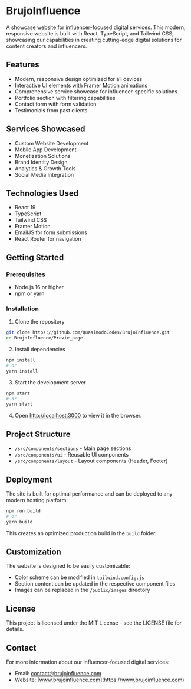 # BrujoInfluence

A showcase website for influencer-focused digital services. This modern, responsive website is built with React, TypeScript, and Tailwind CSS, showcasing our capabilities in creating cutting-edge digital solutions for content creators and influencers.

## Features

- Modern, responsive design optimized for all devices
- Interactive UI elements with Framer Motion animations
- Comprehensive service showcase for influencer-specific solutions
- Portfolio section with filtering capabilities
- Contact form with form validation
- Testimonials from past clients

## Services Showcased

- Custom Website Development
- Mobile App Development
- Monetization Solutions
- Brand Identity Design
- Analytics & Growth Tools
- Social Media Integration

## Technologies Used

- React 19
- TypeScript
- Tailwind CSS
- Framer Motion
- EmailJS for form submissions
- React Router for navigation

## Getting Started

### Prerequisites

- Node.js 16 or higher
- npm or yarn

### Installation

1. Clone the repository

```bash
git clone https://github.com/QuasimodoCodes/BrujoInfluence.git
cd BrujoInfluence/Previe_page
```

2. Install dependencies

```bash
npm install
# or
yarn install
```

3. Start the development server

```bash
npm start
# or
yarn start
```

4. Open [http://localhost:3000](http://localhost:3000) to view it in the browser.

## Project Structure

- `/src/components/sections` - Main page sections
- `/src/components/ui` - Reusable UI components
- `/src/components/layout` - Layout components (Header, Footer)

## Deployment

The site is built for optimal performance and can be deployed to any modern hosting platform:

```bash
npm run build
# or
yarn build
```

This creates an optimized production build in the `build` folder.

## Customization

The website is designed to be easily customizable:

- Color scheme can be modified in `tailwind.config.js`
- Section content can be updated in the respective component files
- Images can be replaced in the `/public/images` directory

## License

This project is licensed under the MIT License - see the LICENSE file for details.

## Contact

For more information about our influencer-focused digital services:

- Email: contact@brujoinfluence.com
- Website: [www.brujoinfluence.com](https://www.brujoinfluence.com)
